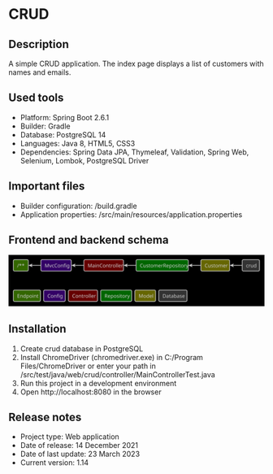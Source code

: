 # CRUD

## Description
A simple CRUD application. The index page displays a list of customers with names and emails.

## Used tools
* Platform: Spring Boot 2.6.1
* Builder: Gradle
* Database: PostgreSQL 14
* Languages: Java 8, HTML5, CSS3
* Dependencies: Spring Data JPA, Thymeleaf, Validation, Spring Web, Selenium, Lombok, PostgreSQL Driver

## Important files
* Builder configuration: /build.gradle
* Application properties: /src/main/resources/application.properties

## Frontend and backend schema
![Relationships of elements](readme/front-back-schema.svg)

## Installation
1. Create crud database in PostgreSQL
2. Install ChromeDriver (chromedriver.exe) in C:/Program Files/ChromeDriver or enter your path
in /src/test/java/web/crud/controller/MainControllerTest.java
3. Run this project in a development environment
4. Open http://localhost:8080 in the browser

## Release notes
* Project type: Web application
* Date of release: 14 December 2021
* Date of last update: 23 March 2023
* Current version: 1.14
